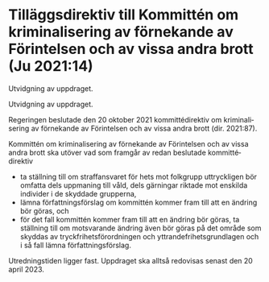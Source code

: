 # Tilläggsdirektiv till Kommittén om kriminalisering av förnekande av Förintelsen och av vissa andra brott (Ju 2021:14)

Utvidgning av uppdraget.

Utvidgning av uppdraget.

Regeringen beslutade den 20 oktober 2021 kommitté­direktiv om kriminali­sering av förnekande av Förintelsen och av vissa andra brott (dir. 2021:87).

Kommittén om kriminali­sering av förnekande av Förintelsen och av vissa andra brott ska utöver vad som framgår av redan beslutade kommitté­direktiv

* ta ställning till om straff­ansvaret för hets mot folkgrupp uttryckligen bör omfatta dels upp­maning till våld, dels gärningar riktade mot enskilda individer i de skyddade grupperna,
* lämna författ­nings­förslag om kommittén kommer fram till att en ändring bör göras, och
* för det fall kom­mittén kommer fram till att en ändring bör göras, ta ställning till om mot­svarande ändring även bör göras på det område som skyddas av tryck­frihets­förord­ningen och yttrande­frihets­grund­lagen och i så fall lämna författ­nings­förslag.

Utrednings­tiden ligger fast. Upp­draget ska alltså redovisas senast
den 20 april 2023.
